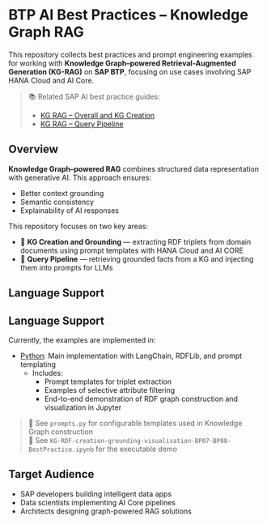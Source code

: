 # BTP AI Best Practices – Knowledge Graph RAG

This repository collects best practices and prompt engineering examples for working with **Knowledge Graph–powered Retrieval-Augmented Generation (KG-RAG)** on **SAP BTP**, focusing on use cases involving SAP HANA Cloud and AI Core.

> 📚 Related SAP AI best practice guides:
> - [KG RAG – Overall and KG Creation](https://sap.sharepoint.com/sites/210313/SitePages/GenAI%20-%20RAG%20-%20Knowledge%20Graph%20-%20Overall%20and%20KG%20creation.aspx)
> - [KG RAG – Query Pipeline](https://sap.sharepoint.com/sites/210313/SitePages/GenAI%20-%20RAG%20-%20Knowledge%20Graph%20-%20Query%20pipeline.aspx)

## Overview

**Knowledge Graph–powered RAG** combines structured data representation with generative AI. This approach ensures:
- Better context grounding
- Semantic consistency
- Explainability of AI responses

This repository focuses on two key areas:
- 🧱 **KG Creation and Grounding** — extracting RDF triplets from domain documents using prompt templates with HANA Cloud and AI CORE
- 🔎 **Query Pipeline** — retrieving grounded facts from a KG and injecting them into prompts for LLMs

## Language Support



## Language Support

Currently, the examples are implemented in:

- [Python](./python/): Main implementation with LangChain, RDFLib, and prompt templating
  - Includes: 
    - Prompt templates for triplet extraction
    - Examples of selective attribute filtering
    - End-to-end demonstration of RDF graph construction and visualization in Jupyter

> 📂 See `prompts.py` for configurable templates used in Knowledge Graph construction  
> 📓 See `KG-RDF-creation-grounding-visualisation-BP07-BP08-BestPractice.ipynb` for the executable demo

## Target Audience

- SAP developers building intelligent data apps
- Data scientists implementing AI Core pipelines
- Architects designing graph-powered RAG solutions

